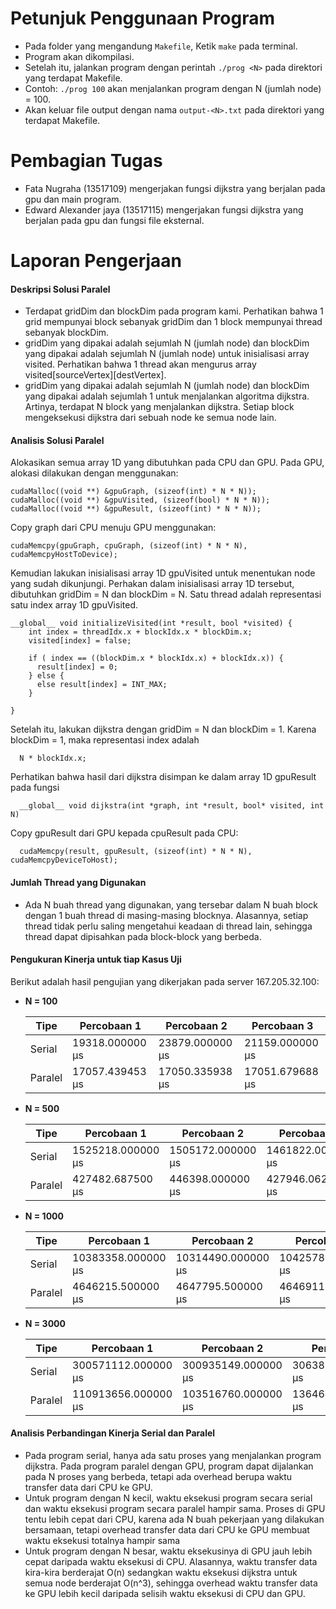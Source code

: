 # Petunjuk Penggunaan Program
- Pada folder yang mengandung `Makefile`, Ketik `make` pada terminal.
- Program akan dikompilasi.
- Setelah itu, jalankan program dengan perintah `./prog <N>` pada direktori yang terdapat Makefile.
- Contoh: `./prog 100` akan menjalankan program dengan N (jumlah node) = 100.
- Akan keluar file output dengan nama `output-<N>.txt` pada direktori yang terdapat Makefile.

# Pembagian Tugas
- Fata Nugraha (13517109) mengerjakan fungsi dijkstra yang berjalan pada gpu dan main program.
- Edward Alexander jaya (13517115) mengerjakan fungsi dijkstra yang berjalan pada gpu dan fungsi file eksternal.

# Laporan Pengerjaan
#### Deskripsi Solusi Paralel
- Terdapat gridDim dan blockDim pada program kami. Perhatikan bahwa 1 grid mempunyai block sebanyak gridDim dan 1 block mempunyai thread sebanyak blockDim.
- gridDim yang dipakai adalah sejumlah N (jumlah node) dan blockDim yang dipakai adalah sejumlah N (jumlah node) untuk inisialisasi array visited. Perhatikan bahwa 1 thread akan mengurus array visited[sourceVertex][destVertex].
- gridDim yang dipakai adalah sejumlah N (jumlah node) dan blockDim yang dipakai adalah sejumlah 1 untuk menjalankan algoritma dijkstra. Artinya, terdapat N block yang menjalankan dijkstra. Setiap block mengeksekusi dijkstra dari sebuah node ke semua node lain.

#### Analisis Solusi Paralel

Alokasikan semua array 1D yang dibutuhkan pada CPU dan GPU. Pada GPU, alokasi dilakukan dengan menggunakan:
    
    cudaMalloc((void **) &gpuGraph, (sizeof(int) * N * N));
    cudaMalloc((void **) &gpuVisited, (sizeof(bool) * N * N));
    cudaMalloc((void **) &gpuResult, (sizeof(int) * N * N));

Copy graph dari CPU menuju GPU menggunakan:

    cudaMemcpy(gpuGraph, cpuGraph, (sizeof(int) * N * N), cudaMemcpyHostToDevice);

Kemudian lakukan inisialisasi array 1D gpuVisited untuk menentukan node yang sudah dikunjungi.
Perhakan dalam inisialisasi array 1D tersebut, dibutuhkan gridDim = N dan blockDim = N.
Satu thread adalah representasi satu index array 1D gpuVisited.

    __global__ void initializeVisited(int *result, bool *visited) {
        int index = threadIdx.x + blockIdx.x * blockDim.x;
        visited[index] = false;
      
        if ( index == ((blockDim.x * blockIdx.x) + blockIdx.x)) {
          result[index] = 0;
        } else {
          else result[index] = INT_MAX;
        }
        
    }


Setelah itu, lakukan dijkstra dengan gridDim = N dan blockDim = 1.
Karena blockDim = 1, maka representasi index adalah

      N * blockIdx.x;

Perhatikan bahwa hasil dari dijkstra disimpan ke dalam array 1D gpuResult pada fungsi

      __global__ void dijkstra(int *graph, int *result, bool* visited, int N)

Copy gpuResult dari GPU kepada cpuResult pada CPU:

      cudaMemcpy(result, gpuResult, (sizeof(int) * N * N), cudaMemcpyDeviceToHost);
      

#### Jumlah Thread yang Digunakan
- Ada N buah thread yang digunakan, yang tersebar dalam N buah block dengan 1 buah thread di masing-masing blocknya. Alasannya, setiap thread tidak perlu saling mengetahui keadaan di thread lain, sehingga thread dapat dipisahkan pada block-block yang berbeda.

#### Pengukuran Kinerja untuk tiap Kasus Uji
Berikut adalah hasil pengujian yang dikerjakan pada server 167.205.32.100:
- **N = 100**

  | Tipe | Percobaan 1 | Percobaan 2 | Percobaan 3 |
  |---|--- |---|---|
  | Serial   | 19318.000000 µs  | 23879.000000 µs   | 21159.000000 µs|
  | Paralel | 17057.439453 µs | 17050.335938 µs | 17051.679688 µs|

- **N = 500**

  | Tipe  |  Percobaan 1 | Percobaan 2  | Percobaan 3  |
  |---|---|---|---|
  | Serial |  1525218.000000 µs |  1505172.000000 µs |  1461822.000000 µs |
  | Paralel  |  427482.687500 µs |  446398.000000 µs |  427946.062500 µs |
- **N = 1000**

  | Tipe  |  Percobaan 1 | Percobaan 2  | Percobaan 3  |
  |---|---|---|---|
  | Serial | 10383358.000000 µs | 10314490.000000 µs | 10425789.000000 µs |
  | Paralel  | 4646215.500000 µs |  4647795.500000 µs | 4646911.500000 µs |
- **N = 3000**

  | Tipe  |  Percobaan 1 | Percobaan 2  | Percobaan 3  |
  |---|---|---|---|
  | Serial | 300571112.000000 µs  |  300935149.000000 µs |  306387030.000000 µs|
  | Paralel  | 110913656.000000 µs | 103516760.000000 µs |  136463296.000000 µs|

#### Analisis Perbandingan Kinerja Serial dan Paralel
- Pada program serial, hanya ada satu proses yang menjalankan program dijkstra. Pada program paralel dengan GPU, program dapat dijalankan pada N proses yang berbeda, tetapi ada overhead berupa waktu transfer data dari CPU ke GPU.
- Untuk program dengan N kecil, waktu eksekusi program secara serial dan waktu eksekusi program secara paralel hampir sama. Proses di GPU tentu lebih cepat dari CPU, karena ada N buah pekerjaan yang dilakukan bersamaan, tetapi overhead transfer data dari CPU ke GPU membuat waktu eksekusi totalnya hampir sama
- Untuk program dengan N besar, waktu eksekusinya di GPU jauh lebih cepat daripada waktu eksekusi di CPU. Alasannya, waktu transfer data kira-kira berderajat O(n) sedangkan waktu eksekusi dijkstra untuk semua node berderajat O(n^3), sehingga overhead waktu transfer data ke GPU lebih kecil daripada selisih waktu eksekusi di CPU dan GPU.